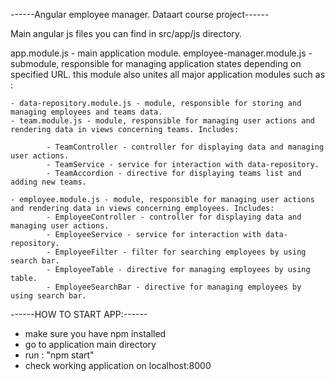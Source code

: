 ------Angular employee manager. Dataart course project------


Main angular js files you can find in src/app/js directory.


app.module.js - main application module.
employee-manager.module.js - submodule, responsible for managing application states depending on specified URL.
 this module also unites all major application modules such as :

    - data-repository.module.js - module, responsible for storing and managing employees and teams data.
    - team.module.js - module, responsible for managing user actions and rendering data in views concerning teams. Includes:

            - TeamController - controller for displaying data and managing user actions.
            - TeamService - service for interaction with data-repository.
            - TeamAccordion - directive for displaying teams list and adding new teams.

    - employee.module.js - module, responsible for managing user actions and rendering data in views concerning employees. Includes:
            - EmployeeController - controller for displaying data and managing user actions.
            - EmployeeService - service for interaction with data-repository.
            - EmployeeFilter - filter for searching employees by using search bar.
            - EmployeeTable - directive for managing employees by using table.
            - EmployeeSearchBar - directive for managing employees by using search bar.

------HOW TO START APP:------

- make sure you have npm installed
- go to application main directory
- run : "npm start"
- check working application on localhost:8000


